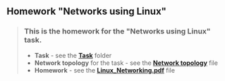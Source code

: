 ## Homework "Networks using Linux"

> ### This is the homework for the "Networks using Linux" task.
> - **Task** - see the [**Task**](https://github.com/thestig1990/epam-devops-fundamentals_L1/tree/main/04_Networks_using_Linux/Task) folder
> - **Network topology** for the task - see the [**Network topology**](https://github.com/thestig1990/epam-devops-fundamentals_L1/blob/main/04_Networks_using_Linux/net_topology.png) file
> - **Homework** - see the [**Linux_Networking.pdf**](https://github.com/thestig1990/epam-devops-fundamentals_L1/blob/main/04_Networks_using_Linux/Linux_Networking.pdf) file